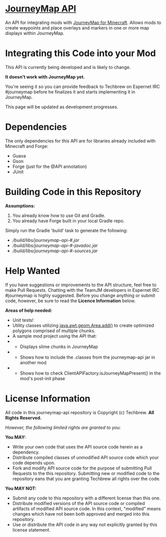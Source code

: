 [JourneyMap API](https://bitbucket.org/TeamJM/journeymap-api)
====

An API for integrating mods with [JourneyMap for Minecraft](http://journeymap.info).  Allows mods to create waypoints
and place overlays and markers in one or more map displays within JourneyMap.

Integrating this Code into your Mod
===

This API is currently being developed and is likely to change. 

**It doesn't work with JourneyMap yet.**

You're seeing it so you can provide feedback to Techbrew on Espernet IRC #journeymap before he finalizes 
it and starts implementing it in JourneyMap.

This page will be updated as development progresses.

Dependencies
===
The only dependencies for this API are for libraries already included with Minecraft and Forge:
* Guava
* Gson
* Forge (just for the @API annotation)
* JUnit

Building Code in this Repository
===

**Assumptions:**

1. You already know how to use Git and Gradle.
2. You already have Forge built in your local Gradle repo.

Simply run the Gradle 'build' task to generate the following:

* */build/libs/journeymap-api-#.jar*
* */build/libs/journeymap-api-#-javadoc.jar*
* */build/libs/journeymap-api-#-sources.jar*

Help Wanted
===
If you have suggestions or improvements to the API structure, feel free to make Pull Requests. Chatting with the TeamJM
developers in Espernet IRC #journeymap is highly suggested.  Before you change anything or submit code, however, be sure
to read the **Licence Information** below.

**Areas of help needed:**

* Unit tests!
* Utility classes utilizing [java.awt.geom.Area.add()](https://docs.oracle.com/javase/7/docs/api/java/awt/geom/Area.html) to 
create optimized polygons comprised of multiple chunks.
* A sample mod project using the API that:
* * Displays slime chunks in JourneyMap
* * Shows how to include the .classes from the journeymap-api jar in another mod
* * Shows how to check ClientAPIFactory.isJourneyMapPresent() in the mod's post-init phase 

License Information
===

All code in this journeymap-api repository is Copyright (c) Techbrew.  **All Rights Reserved.**

*However, the following limited rights are granted to you:*

**You MAY:**

* Write your own code that uses the API source code herein as a dependency.
* Distribute compiled classes of unmodified API source code which your code depends upon.
* Fork and modify API source code for the purpose of submitting Pull Requests to the this repository. Submitting new or modified code to the repository eans that you are granting Techbrew all rights over the code.

**You MAY NOT:**
 
* Submit any code to this repository with a different license than this one.
* Distribute modified versions of the API source code or compiled artifacts of modified API source code. In this context, "modified" means changes which have not been both approved and merged into this repository.
* Use or distribute the API code in any way not explicitly granted by this license statement.